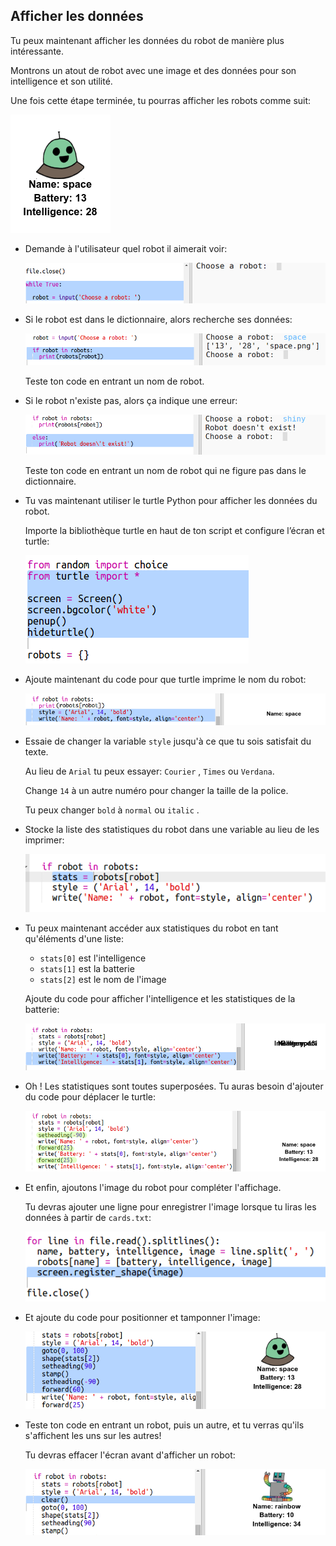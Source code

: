 ## Afficher les données

Tu peux maintenant afficher les données du robot de manière plus intéressante.

Montrons un atout de robot avec une image et des données pour son intelligence et son utilité.

Une fois cette étape terminée, tu pourras afficher les robots comme suit:

![capture d'écran](images/robotrumps-example.png)

+ Demande à l'utilisateur quel robot il aimerait voir:
    
    ![capture d'écran](images/robotrumps-choose.png)

+ Si le robot est dans le dictionnaire, alors recherche ses données:
    
    ![capture d'écran](images/robotrumps-if.png)
    
    Teste ton code en entrant un nom de robot.

+ Si le robot n'existe pas, alors ça indique une erreur:
    
    ![capture d'écran](images/robotrumps-else.png)
    
    Teste ton code en entrant un nom de robot qui ne figure pas dans le dictionnaire.

+ Tu vas maintenant utiliser le turtle Python pour afficher les données du robot.
    
    Importe la bibliothèque turtle en haut de ton script et configure l’écran et turtle:
    
    ![capture d'écran](images/robotrumps-turtle.png)

+ Ajoute maintenant du code pour que turtle imprime le nom du robot:
    
    ![capture d'écran](images/robotrumps-name.png)

+ Essaie de changer la variable `style` jusqu'à ce que tu sois satisfait du texte.
    
    Au lieu de `Arial` tu peux essayer: `Courier` , `Times` ou `Verdana`.
    
    Change `14` à un autre numéro pour changer la taille de la police.
    
    Tu peux changer `bold` à `normal` ou `italic` .

+ Stocke la liste des statistiques du robot dans une variable au lieu de les imprimer:
    
    ![capture d'écran](images/robotrumps-stats.png)

+ Tu peux maintenant accéder aux statistiques du robot en tant qu'éléments d'une liste:
    
    + `stats[0]` est l'intelligence
    + `stats[1]` est la batterie
    + `stats[2]` est le nom de l'image
    
    Ajoute du code pour afficher l'intelligence et les statistiques de la batterie:
    
    ![capture d'écran](images/robotrumps-stats-2.png)

+ Oh ! Les statistiques sont toutes superposées. Tu auras besoin d'ajouter du code pour déplacer le turtle:
    
    ![capture d'écran](images/robotrumps-stats-3.png)

+ Et enfin, ajoutons l'image du robot pour compléter l'affichage.
    
    Tu devras ajouter une ligne pour enregistrer l'image lorsque tu liras les données à partir de `cards.txt`:
    
    ![capture d'écran](images/robotrumps-register.png)

+ Et ajoute du code pour positionner et tamponner l'image:
    
    ![capture d'écran](images/robotrumps-image.png)

+ Teste ton code en entrant un robot, puis un autre, et tu verras qu'ils s'affichent les uns sur les autres!
    
    Tu devras effacer l'écran avant d'afficher un robot:
    
    ![capture d'écran](images/robotrumps-clear.png)
